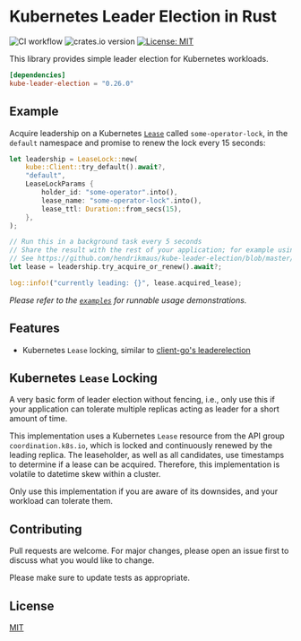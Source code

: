 # Kubernetes Leader Election in Rust

![CI workflow](https://github.com/hendrikmaus/kube-leader-election/actions/workflows/ci.yaml/badge.svg)
![crates.io version](https://img.shields.io/crates/v/kube-leader-election)
[![License: MIT](https://img.shields.io/badge/License-MIT-yellow.svg)](https://opensource.org/licenses/MIT)

This library provides simple leader election for Kubernetes workloads.

<!-- x-release-please-start-version -->
```toml
[dependencies]
kube-leader-election = "0.26.0"
```
<!-- x-release-please-end -->

## Example

Acquire leadership on a Kubernetes [`Lease`](https://kubernetes.io/docs/reference/kubernetes-api/cluster-resources/lease-v1/) called `some-operator-lock`, in the `default` namespace and promise to renew the lock every 15 seconds:

```rust
let leadership = LeaseLock::new(
    kube::Client::try_default().await?,
    "default",
    LeaseLockParams {
        holder_id: "some-operator".into(),
        lease_name: "some-operator-lock".into(),
        lease_ttl: Duration::from_secs(15),
    },
);

// Run this in a background task every 5 seconds
// Share the result with the rest of your application; for example using Arc<AtomicBool>
// See https://github.com/hendrikmaus/kube-leader-election/blob/master/examples/shared-lease.rs
let lease = leadership.try_acquire_or_renew().await?;

log::info!("currently leading: {}", lease.acquired_lease);
```

*Please refer to the [`examples`](https://github.com/hendrikmaus/kube-leader-election/tree/master/examples) for runnable usage demonstrations.*

## Features

- Kubernetes `Lease` locking, similar to [client-go's leaderelection](https://pkg.go.dev/k8s.io/client-go/tools/leaderelection)

## Kubernetes `Lease` Locking

A very basic form of leader election without fencing, i.e., only use this if your application can tolerate multiple replicas acting as leader for a short amount of time.

This implementation uses a Kubernetes `Lease` resource from the API group `coordination.k8s.io`, which is locked and continuously renewed by the leading replica. The leaseholder, as well as all candidates, use timestamps to determine if a lease can be acquired. Therefore, this implementation is volatile to datetime skew within a cluster.

Only use this implementation if you are aware of its downsides, and your workload can tolerate them.

## Contributing

Pull requests are welcome. For major changes, please open an issue first to discuss what you would like to change.

Please make sure to update tests as appropriate.

## License

[MIT](https://choosealicense.com/licenses/mit/)

